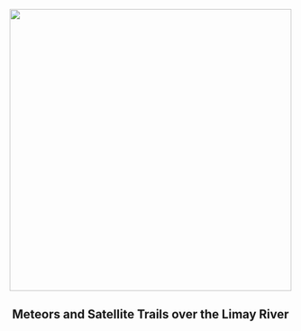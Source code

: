 
<p align="center"><img src="https://apod.nasa.gov/apod/image/2506/MeteorSats_Moline_960.jpg" width="500" height="500"></p>
<h2 align="center"> Meteors and Satellite Trails over the Limay River </h2>
